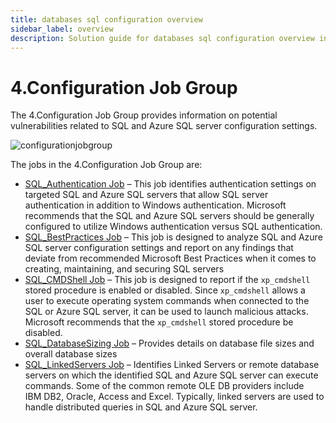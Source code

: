 ```yaml
---
title: databases sql configuration overview
sidebar_label: overview
description: Solution guide for databases sql configuration overview including implementation steps, configuration, and best practices.
---
```


# 4.Configuration Job Group

The 4.Configuration Job Group provides information on potential vulnerabilities related to SQL and
Azure SQL server configuration settings.

![configurationjobgroup](/img/product_docs/accessanalyzer/solutions/databases/postgresql/configurationjobgroup.webp)

The jobs in the 4.Configuration Job Group are:

- [SQL_Authentication Job](/docs/accessanalyzer/12.0/solutions/databases/sql/configuration/sql-authentication.md) – This job identifies authentication settings on
  targeted SQL and Azure SQL servers that allow SQL server authentication in addition to Windows
  authentication. Microsoft recommends that the SQL and Azure SQL servers should be generally
  configured to utilize Windows authentication versus SQL authentication.
- [SQL_BestPractices Job](/docs/accessanalyzer/12.0/solutions/databases/sql/configuration/sql-bestpractices.md) – This job is designed to analyze SQL and Azure SQL
  server configuration settings and report on any findings that deviate from recommended Microsoft
  Best Practices when it comes to creating, maintaining, and securing SQL servers
- [SQL_CMDShell Job](/docs/accessanalyzer/12.0/solutions/databases/sql/configuration/sql-cmdshell.md) – This job is designed to report if the `xp_cmdshell `stored
  procedure is enabled or disabled. Since `xp_cmdshell` allows a user to execute operating system
  commands when connected to the SQL or Azure SQL server, it can be used to launch malicious
  attacks. Microsoft recommends that the `xp_cmdshell` stored procedure be disabled.
- [SQL_DatabaseSizing Job](/docs/accessanalyzer/12.0/solutions/databases/sql/configuration/sql-databasesizing.md) – Provides details on database file sizes and
  overall database sizes
- [SQL_LinkedServers Job](/docs/accessanalyzer/12.0/solutions/databases/sql/configuration/sql-linkedservers.md) – Identifies Linked Servers or remote database
  servers on which the identified SQL and Azure SQL server can execute commands. Some of the common
  remote OLE DB providers include IBM DB2, Oracle, Access and Excel. Typically, linked servers are
  used to handle distributed queries in SQL and Azure SQL server.
